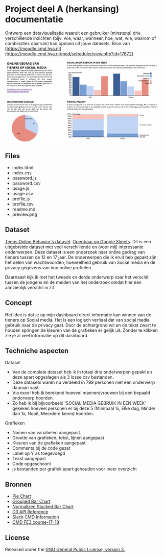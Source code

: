 # Project deel A (herkansing) documentatie

Ontwerp een datavisualisatie waaruit een gebruiker (minstens) drie verschillende inzichten (bijv. wie, waar, wanneer, hoe, wat, wie, waarom of combinaties daarvan)
kan opdoen uit jouw datasets. Bron van [https://moodle.cmd.hva.nl](https://moodle.cmd.hva.nl/mod/scheduler/view.php?id=17672)

![cover](preview.png)

## Files
* index.html
* index.css
* password.js
* password.csv
* usage.js
* usage.csv
* profile.js
* profile.csv
* readme.md
* preview.png

## Dataset

[Teens Online Behavior's dataset](https://bigml.com/dashboard/dataset/59faf2a6af447f4e92001386).
[Openbaar op Google Sheets](https://docs.google.com/spreadsheets/d/18sk6zNVzZRrxYws7IvG3uqk8sJQHrZb_eo388cijHkU/edit?usp=sharing).
Dit is een uitgebreide dataset met veel verschillende en (voor mij) interessante onderwerpen. Deze dataset is een onderzoek naar online gedrag van tieners tussen de 12 en 17 jaar. De onderwerpen die ik eruit heb gepakt zijn: het delen van wachtwoorden, hoeveelheid gebruik van Social media en de privacy gegevens van hun online profielen. 

Daarnaast kijk ik met het tweede en derde onderwerp naar het verschil tussen de jongens en de meiden van het onderzoek omdat hier een aanzienlijk verschil in zit

## Concept

Het idee is dat je op mijn dashboard direct informatie kan winnen van de tieners op Social media. Het is een logisch verhaal dat van social media gebruik naar de privacy gaat. Door de achtergrond wit en de tekst zwart te houden springen de kleuren van de grafieken er gelijk uit. Zonder te klikken zie je al veel informatie op dit dashboard.

## Techniche aspecten

Dataset
* Van de complete dataset heb ik in totaal drie onderwerpen gepakt en deze apart opgeslagen als 3 losse csv bestanden.
* Deze datasets waren nu verdeeld in 799 personen met een onderwerp daaraan vast.
* Via excel heb ik berekend hoeveel mannen/vrouwen bij een bepaald onderwerp hoorden. 
* Zo heb ik bij bijvoorbeeld 'SOCIAL MEDIA GEBRUIK IN EEN WEEK' gekeken hoeveel personen er bij deze 5 (Minimaal 1x, Elke dag, Minder dan 1x, Nooit, Meerdere keren) hoorden.

Grafieken
* Namen van variabelen aangepast.
* Grootte van grafieken, tekst, lijnen aangepast
* Kleuren van de grafieken aangepast
* Comments bij de code gezet
* Label op Y as toegevoegd
* Tekst aangepast
* Code opgeschoont
* js bestanden per grafiek apart gehouden voor meer overzicht

## Bronnen

* [Pie Chart](https://bl.ocks.org/mbostock/3887235)
* [Grouped Bar Chart](https://bl.ocks.org/mbostock/3887051)
* [Normalized Stacked Bar Chart](https://bl.ocks.org/mbostock/3886394)
* [D3 API Reference](https://github.com/d3/d3/blob/master/API.md#time-formats-d3-time-format)
* [Slack CMD Information](https://cmdinformationdesign.slack.com/messages/C6X4TNPQA/)
* [CMD FE3 course-17-18](https://github.com/cmda-fe3/course-17-18/blob/master/class-1.md)

## License 

Released under the [GNU General Public License, version 3.](https://opensource.org/licenses/GPL-3.0)

